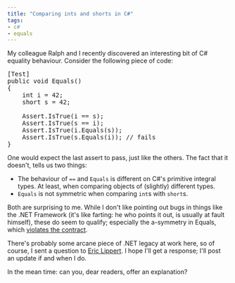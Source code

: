 ```yaml
---
title: "Comparing ints and shorts in C#"
tags:
- c#
- equals
---
```

My colleague Ralph and I recently discovered an interesting bit of C# equality behaviour. Consider the following piece of code:

<pre class="prettyprint">
[Test]
public void Equals()
{
    int i = 42;
    short s = 42;

    Assert.IsTrue(i == s);
    Assert.IsTrue(s == i);
    Assert.IsTrue(i.Equals(s));
    Assert.IsTrue(s.Equals(i)); // fails
}
</pre>

One would expect the last assert to pass, just like the others. The fact that it doesn't, tells us two things:

* The behaviour of `==` and `Equals` is different on C#'s primitive integral types. At least, when comparing objects of (slightly) different types.
* `Equals` is not symmetric when comparing `int`s with `short`s.

Both are surprising to me. While I don't like pointing out bugs in things like the .NET Framework (it's like farting: he who points it out, is usually at fault himself), these do seem to qualify; especially the a-symmetry in Equals, which [violates the contract](http://msdn.microsoft.com/en-us/library/bsc2ak47%28v=vs.90%29.aspx).

There's probably some arcane piece of .NET legacy at work here, so of course, I sent a question to [Eric Lippert](http://ericlippert.com/2013/07/17/ask-the-bug-guys/). I hope I'll get a response; I'll post an update if and when I do.

In the mean time: can you, dear readers, offer an explanation?
